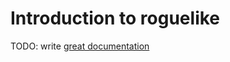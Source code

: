 # Introduction to roguelike

TODO: write [great documentation](http://jacobian.org/writing/what-to-write/)
